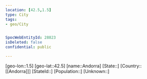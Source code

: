 ```yaml
---
location: [42.5,1.5]
type: City
tags:
- geo/City


SpocWebEntityId: 28823
isDeleted: false
confidential: public

---
```

[geo-lon::1.5]
[geo-lat::42.5]
[name::Andorra]
[State::]
[Country::[[Andorra]]]
[StateId::]
[Population::]
[Unknown::]

